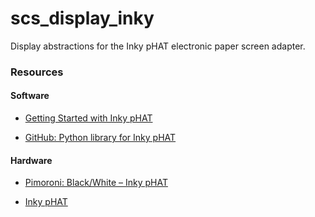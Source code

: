 # scs_display_inky
Display abstractions for the Inky pHAT electronic paper screen adapter.

### Resources ###

#### Software ####

* [Getting Started with Inky pHAT](https://learn.pimoroni.com/tutorial/sandyj/getting-started-with-inky-phat)

* [GitHub: Python library for Inky pHAT](https://github.com/pimoroni/inky)  


#### Hardware ####

* [Pimoroni: Black/White – Inky pHAT](https://shop.pimoroni.com/products/inky-phat)  

* [Inky pHAT](https://pinout.xyz/pinout/inky_phat)  
